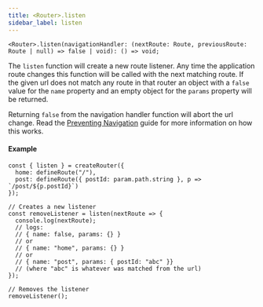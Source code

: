 ```yaml
---
title: <Router>.listen
sidebar_label: listen
---
```


```tsx
<Router>.listen(navigationHandler: (nextRoute: Route, previousRoute: Route | null) => false | void): () => void;
```

The `listen` function will create a new route listener. Any time the application route changes this function will be called with the next matching route. If the given url does not match any route in that router an object with a `false` value for the `name` property and an empty object for the `params` property will be returned.

Returning `false` from the navigation handler function will abort the url change. Read the [Preventing Navigation](../../guides/preventing-navigation.md) guide for more information on how this works.

#### Example

```tsx
const { listen } = createRouter({
  home: defineRoute("/"),
  post: defineRoute({ postId: param.path.string }, p => `/post/${p.postId}`)
});

// Creates a new listener
const removeListener = listen(nextRoute => {
  console.log(nextRoute);
  // logs:
  // { name: false, params: {} }
  // or
  // { name: "home", params: {} }
  // or
  // { name: "post", params: { postId: "abc" }}
  // (where "abc" is whatever was matched from the url)
});

// Removes the listener
removeListener();
```

